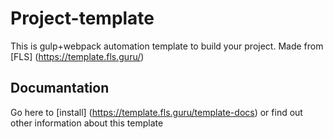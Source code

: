 # Project-template
This is gulp+webpack automation template to build your project. Made from [FLS] (https://template.fls.guru/)

## Documantation
Go here to [install] (https://template.fls.guru/template-docs) or find out other information about this template
